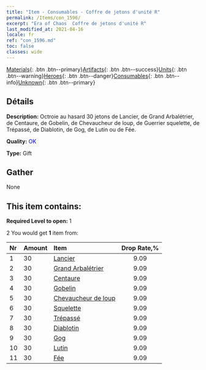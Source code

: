 ```yaml
---
title: "Item - Consumables - Coffre de jetons d'unité R"
permalink: /Items/con_1596/
excerpt: "Era of Chaos  Coffre de jetons d'unité R"
last_modified_at: 2021-04-16
locale: fr
ref: "con_1596.md"
toc: false
classes: wide
---
```

 [Materials](/fr/Items/){: .btn .btn--primary}[Artifacts](/fr/Items/Artifacts/){: .btn .btn--success}[Units](/fr/Items/Units/){: .btn .btn--warning}[Heroes](/fr/Items/Heroes/){: .btn .btn--danger}[Consumables](/fr/Items/Consumables/){: .btn .btn--info}[Unknown](/fr/Items/Unknown/){: .btn .btn--primary}

## Détails
 **Description:** Octroie au hasard 30 jetons de Lancier, de Grand Arbalétrier, de Centaure, de Gobelin, de Chevaucheur de loup, de Guerrier squelette, de Trépassé, de Diablotin, de Gog, de Lutin ou de Fée.

 **Quality:** <span style="color: #0000CD">OK</span>

 **Type:** Gift

## Gather

  None

## This item contains:

 **Required Level to open:** 1

 2 You would get **1** item  from:

  | Nr | Amount |     Item    | Drop Rate,% |
  |:---|:-------|:------------|:---------:|
  | 1 | 30 | [Lancier](/fr/Items/unt_190/) | 9.09 | 
  | 2 | 30 | [Grand Arbalétrier](/fr/Items/unt_191/) | 9.09 | 
  | 3 | 30 | [Centaure](/fr/Items/unt_199/) | 9.09 | 
  | 4 | 30 | [Gobelin](/fr/Items/unt_217/) | 9.09 | 
  | 5 | 30 | [Chevaucheur de loup](/fr/Items/unt_218/) | 9.09 | 
  | 6 | 30 | [Squelette](/fr/Items/unt_208/) | 9.09 | 
  | 7 | 30 | [Trépassé](/fr/Items/unt_209/) | 9.09 | 
  | 8 | 30 | [Diablotin](/fr/Items/unt_226/) | 9.09 | 
  | 9 | 30 | [Gog](/fr/Items/unt_227/) | 9.09 | 
  | 10 | 30 | [Lutin](/fr/Items/unt_235/) | 9.09 | 
  | 11 | 30 | [Fée](/fr/Items/unt_262/) | 9.09 | 
